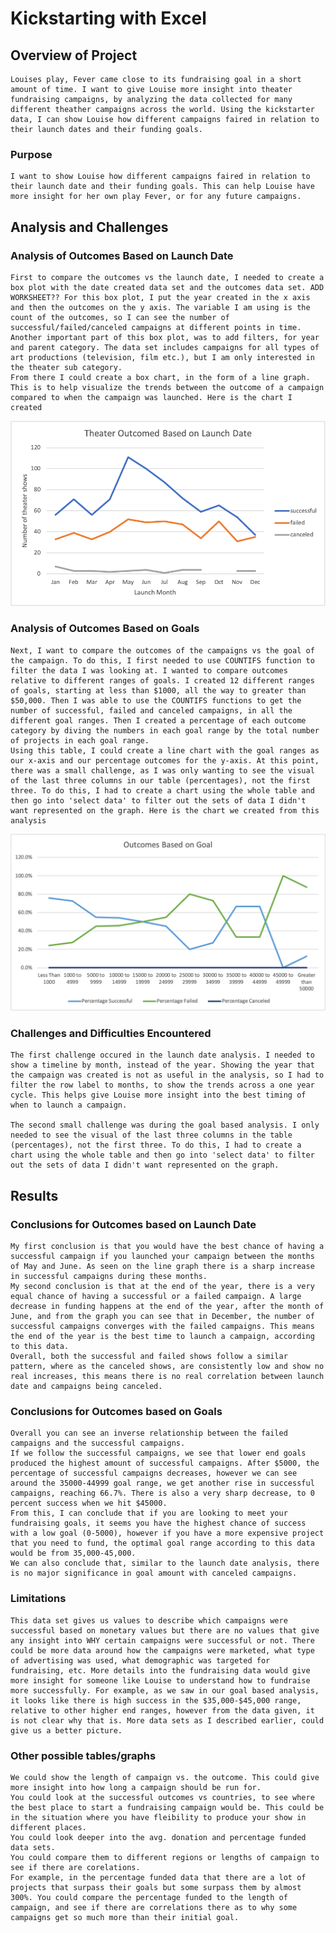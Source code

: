 # Kickstarting with Excel

## Overview of Project
    Louises play, Fever came close to its fundraising goal in a short amount of time. I want to give Louise more insight into theater fundraising campaigns, by analyzing the data collected for many different theather campaigns across the world. Using the kickstarter data, I can show Louise how different campaigns faired in relation to their launch dates and their funding goals.
### Purpose
    I want to show Louise how different campaigns faired in relation to their launch date and their funding goals. This can help Louise have more insight for her own play Fever, or for any future campaigns. 
## Analysis and Challenges

### Analysis of Outcomes Based on Launch Date
    First to compare the outcomes vs the launch date, I needed to create a box plot with the date created data set and the outcomes data set. ADD WORKSHEET?? For this box plot, I put the year created in the x axis and then the outcomes on the y axis. The variable I am using is the count of the outcomes, so I can see the number of successful/failed/canceled campaigns at different points in time.
    Another important part of this box plot, was to add filters, for year and parent category. The data set includes campaigns for all types of art productions (television, film etc.), but I am only interested in the theater sub category.
    From there I could create a box chart, in the form of a line graph. This is to help visualize the trends between the outcome of a campaign compared to when the campaign was launched. Here is the chart I created  
![](resources/Theater_Outcomes_vs_Launch.png)


### Analysis of Outcomes Based on Goals
    Next, I want to compare the outcomes of the campaigns vs the goal of the campaign. To do this, I first needed to use COUNTIFS function to filter the data I was looking at. I wanted to compare outcomes relative to different ranges of goals. I created 12 different ranges of goals, starting at less than $1000, all the way to greater than $50,000. Then I was able to use the COUNTIFS functions to get the number of successful, failed and canceled campaigns, in all the different goal ranges. Then I created a percentage of each outcome category by diving the numbers in each goal range by the total number of projects in each goal range. 
    Using this table, I could create a line chart with the goal ranges as our x-axis and our percentage outcomes for the y-axis. At this point, there was a small challenge, as I was only wanting to see the visual of the last three columns in our table (percentages), not the first three. To do this, I had to create a chart using the whole table and then go into 'select data' to filter out the sets of data I didn't want represented on the graph. Here is the chart we created from this analysis 
![](resources/Outcomes_vs_Goals.png)


### Challenges and Difficulties Encountered
    The first challenge occured in the launch date analysis. I needed to show a timeline by month, instead of the year. Showing the year that the campaign was created is not as useful in the analysis, so I had to filter the row label to months, to show the trends across a one year cycle. This helps give Louise more insight into the best timing of when to launch a campaign.

    The second small challenge was during the goal based analysis. I only needed to see the visual of the last three columns in the table (percentages), not the first three. To do this, I had to create a chart using the whole table and then go into 'select data' to filter out the sets of data I didn't want represented on the graph.

## Results

### Conclusions for Outcomes based on Launch Date 
    My first conclusion is that you would have the best chance of having a successful campaign if you launched your campaign between the months of May and June. As seen on the line graph there is a sharp increase in successful campaigns during these months.
    My second conclusion is that at the end of the year, there is a very equal chance of having a successful or a failed campaign. A large decrease in funding happens at the end of the year, after the month of June, and from the graph you can see that in December, the number of successful campaigns converges with the failed campaigns. This means the end of the year is the best time to launch a campaign, according to this data.
    Overall, both the successful and failed shows follow a similar pattern, where as the canceled shows, are consistently low and show no real increases, this means there is no real correlation between launch date and campaigns being canceled.  

### Conclusions for Outcomes based on Goals
    Overall you can see an inverse relationship between the failed campaigns and the successful campaigns. 
    If we follow the successful campaigns, we see that lower end goals produced the highest amount of successful campaigns. After $5000, the percentage of successful campaigns decreases, however we can see around the 35000-44999 goal range, we get another rise in successful campaigns, reaching 66.7%. There is also a very sharp decrease, to 0 percent success when we hit $45000.
    From this, I can conclude that if you are looking to meet your fundraising goals, it seems you have the highest chance of success with a low goal (0-5000), however if you have a more expensive project that you need to fund, the optimal goal range according to this data would be from 35,000-45,000. 
    We can also conclude that, similar to the launch date analysis, there is no major significance in goal amount with canceled campaigns. 

### Limitations 
    This data set gives us values to describe which campaigns were successful based on monetary values but there are no values that give any insight into WHY certain campaigns were successful or not. There could be more data around how the campaigns were marketed, what type of advertising was used, what demographic was targeted for fundraising, etc. More details into the fundraising data would give more insight for someone like Louise to understand how to fundraise more successfully. For example, as we saw in our goal based analysis, it looks like there is high success in the $35,000-$45,000 range, relative to other higher end ranges, however from the data given, it is not clear why that is. More data sets as I described earlier, could give us a better picture. 

### Other possible tables/graphs 
    We could show the length of campaign vs. the outcome. This could give more insight into how long a campaign should be run for. 
    You could look at the successful outcomes vs countries, to see where the best place to start a fundraising campaign would be. This could be in the situation where you have fleibility to produce your show in different places.
    You could look deeper into the avg. donation and percentage funded data sets. 
    You could compare them to different regions or lengths of campaign to see if there are corelations. 
    For example, in the percentage funded data that there are a lot of projects that surpass their goals but some surpass them by almost 300%. You could compare the percentage funded to the length of campaign, and see if there are correlations there as to why some campaigns get so much more than their initial goal. 



